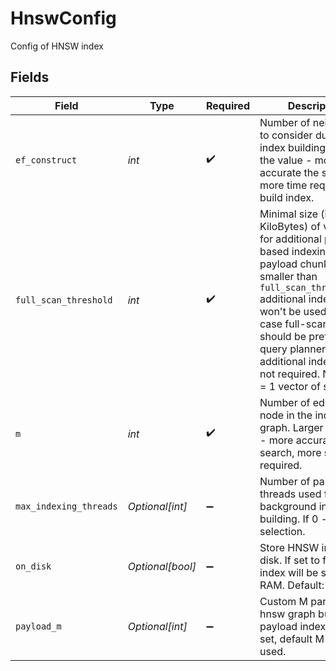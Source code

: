 # HnswConfig

Config of HNSW index


## Fields

| Field                                                                                                                                                                                                                                                                                                                    | Type                                                                                                                                                                                                                                                                                                                     | Required                                                                                                                                                                                                                                                                                                                 | Description                                                                                                                                                                                                                                                                                                              |
| ------------------------------------------------------------------------------------------------------------------------------------------------------------------------------------------------------------------------------------------------------------------------------------------------------------------------ | ------------------------------------------------------------------------------------------------------------------------------------------------------------------------------------------------------------------------------------------------------------------------------------------------------------------------ | ------------------------------------------------------------------------------------------------------------------------------------------------------------------------------------------------------------------------------------------------------------------------------------------------------------------------ | ------------------------------------------------------------------------------------------------------------------------------------------------------------------------------------------------------------------------------------------------------------------------------------------------------------------------ |
| `ef_construct`                                                                                                                                                                                                                                                                                                           | *int*                                                                                                                                                                                                                                                                                                                    | :heavy_check_mark:                                                                                                                                                                                                                                                                                                       | Number of neighbours to consider during the index building. Larger the value - more accurate the search, more time required to build index.                                                                                                                                                                              |
| `full_scan_threshold`                                                                                                                                                                                                                                                                                                    | *int*                                                                                                                                                                                                                                                                                                                    | :heavy_check_mark:                                                                                                                                                                                                                                                                                                       | Minimal size (in KiloBytes) of vectors for additional payload-based indexing. If payload chunk is smaller than `full_scan_threshold_kb` additional indexing won't be used - in this case full-scan search should be preferred by query planner and additional indexing is not required. Note: 1Kb = 1 vector of size 256 |
| `m`                                                                                                                                                                                                                                                                                                                      | *int*                                                                                                                                                                                                                                                                                                                    | :heavy_check_mark:                                                                                                                                                                                                                                                                                                       | Number of edges per node in the index graph. Larger the value - more accurate the search, more space required.                                                                                                                                                                                                           |
| `max_indexing_threads`                                                                                                                                                                                                                                                                                                   | *Optional[int]*                                                                                                                                                                                                                                                                                                          | :heavy_minus_sign:                                                                                                                                                                                                                                                                                                       | Number of parallel threads used for background index building. If 0 - auto selection.                                                                                                                                                                                                                                    |
| `on_disk`                                                                                                                                                                                                                                                                                                                | *Optional[bool]*                                                                                                                                                                                                                                                                                                         | :heavy_minus_sign:                                                                                                                                                                                                                                                                                                       | Store HNSW index on disk. If set to false, index will be stored in RAM. Default: false                                                                                                                                                                                                                                   |
| `payload_m`                                                                                                                                                                                                                                                                                                              | *Optional[int]*                                                                                                                                                                                                                                                                                                          | :heavy_minus_sign:                                                                                                                                                                                                                                                                                                       | Custom M param for hnsw graph built for payload index. If not set, default M will be used.                                                                                                                                                                                                                               |